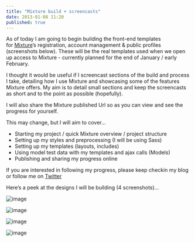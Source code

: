 ```yaml
---
title: "Mixture build + screencasts"
date: 2013-01-08 11:20
published: true
---
```


As of today I am going to begin building the front-end templates for [Mixture](http://mixture.io)&#8217;s registration, account management &amp; public profiles (screenshots below). These will be the real templates used when we open up access to Mixture - currently planned for the end of January / early February.

I thought it would be useful if I screencast sections of the build and process I take, detailing how I use Mixture and showcasing some of the features Mixture offers. My aim is to detail small sections and keep the screencasts as short and to the point as possible (hopefully).

I will also share the Mixture published Url so as you can view and see the progress for yourself.

This may change, but I will aim to cover&#8230;

* Starting my project / quick Mixture overview / project structure
* Setting up my styles and preprocessing (I will be using Sass)
* Setting up my templates (layouts, includes)
* Using model test data with my templates and ajax calls (Models)
* Publishing and sharing my progress online

If you are interested in following my progress, please keep checkin my blog or follow me on [Twitter](http://twitter.com/neiltak)

Here&#8217;s a peek at the designs I will be building (4 screenshots)&#8230;

![image](http://media.tumblr.com/93f3ab6b1207897c89c0716d0742ff36/tumblr_inline_mgb0p8YpDN1r58dia.jpg)

![image](http://media.tumblr.com/8b040c2995421750058b75070d69908d/tumblr_inline_mgb0pr8pFX1r58dia.jpg)

![image](http://media.tumblr.com/522dfff09886b07f1c4b3c6661375f43/tumblr_inline_mgb0q3kL0H1r58dia.jpg)

![image](http://media.tumblr.com/bfad9ca5e78e579dc75ff55e8fdb88aa/tumblr_inline_mgb0qch8FK1r58dia.jpg)